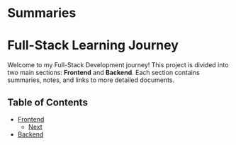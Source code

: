 # Summaries
# Full-Stack Learning Journey

Welcome to my Full-Stack Development journey! This project is divided into two main sections: **Frontend** and **Backend**. Each section contains summaries, notes, and links to more detailed documents.

## Table of Contents

- [Frontend](#frontend)
  - [Next](./Frontend/README.NEXT.md)
- [Backend](#backend)
